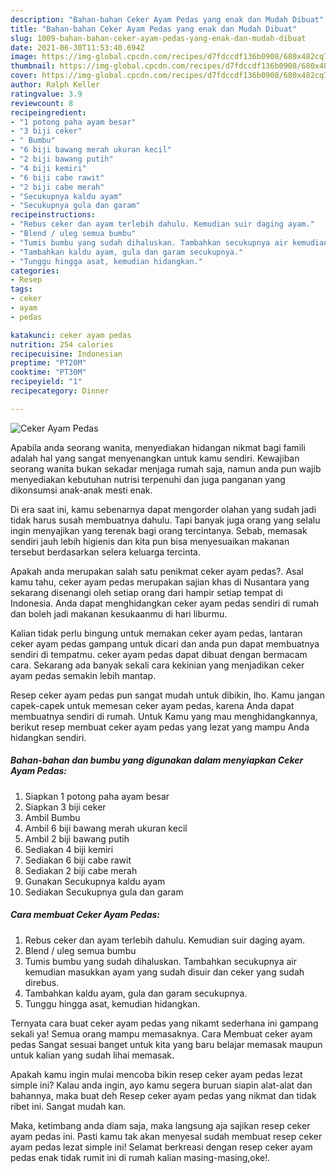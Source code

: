 ```yaml
---
description: "Bahan-bahan Ceker Ayam Pedas yang enak dan Mudah Dibuat"
title: "Bahan-bahan Ceker Ayam Pedas yang enak dan Mudah Dibuat"
slug: 1009-bahan-bahan-ceker-ayam-pedas-yang-enak-dan-mudah-dibuat
date: 2021-06-30T11:53:40.694Z
image: https://img-global.cpcdn.com/recipes/d7fdccdf136b0908/680x482cq70/ceker-ayam-pedas-foto-resep-utama.jpg
thumbnail: https://img-global.cpcdn.com/recipes/d7fdccdf136b0908/680x482cq70/ceker-ayam-pedas-foto-resep-utama.jpg
cover: https://img-global.cpcdn.com/recipes/d7fdccdf136b0908/680x482cq70/ceker-ayam-pedas-foto-resep-utama.jpg
author: Ralph Keller
ratingvalue: 3.9
reviewcount: 8
recipeingredient:
- "1 potong paha ayam besar"
- "3 biji ceker"
- " Bumbu"
- "6 biji bawang merah ukuran kecil"
- "2 biji bawang putih"
- "4 biji kemiri"
- "6 biji cabe rawit"
- "2 biji cabe merah"
- "Secukupnya kaldu ayam"
- "Secukupnya gula dan garam"
recipeinstructions:
- "Rebus ceker dan ayam terlebih dahulu. Kemudian suir daging ayam."
- "Blend / uleg semua bumbu"
- "Tumis bumbu yang sudah dihaluskan. Tambahkan secukupnya air kemudian masukkan ayam yang sudah disuir dan ceker yang sudah direbus."
- "Tambahkan kaldu ayam, gula dan garam secukupnya."
- "Tunggu hingga asat, kemudian hidangkan."
categories:
- Resep
tags:
- ceker
- ayam
- pedas

katakunci: ceker ayam pedas 
nutrition: 254 calories
recipecuisine: Indonesian
preptime: "PT20M"
cooktime: "PT30M"
recipeyield: "1"
recipecategory: Dinner

---
```



![Ceker Ayam Pedas](https://img-global.cpcdn.com/recipes/d7fdccdf136b0908/680x482cq70/ceker-ayam-pedas-foto-resep-utama.jpg)

Apabila anda seorang wanita, menyediakan hidangan nikmat bagi famili adalah hal yang sangat menyenangkan untuk kamu sendiri. Kewajiban seorang  wanita bukan sekadar menjaga rumah saja, namun anda pun wajib menyediakan kebutuhan nutrisi terpenuhi dan juga panganan yang dikonsumsi anak-anak mesti enak.

Di era  saat ini, kamu sebenarnya dapat mengorder olahan yang sudah jadi tidak harus susah membuatnya dahulu. Tapi banyak juga orang yang selalu ingin menyajikan yang terenak bagi orang tercintanya. Sebab, memasak sendiri jauh lebih higienis dan kita pun bisa menyesuaikan makanan tersebut berdasarkan selera keluarga tercinta. 



Apakah anda merupakan salah satu penikmat ceker ayam pedas?. Asal kamu tahu, ceker ayam pedas merupakan sajian khas di Nusantara yang sekarang disenangi oleh setiap orang dari hampir setiap tempat di Indonesia. Anda dapat menghidangkan ceker ayam pedas sendiri di rumah dan boleh jadi makanan kesukaanmu di hari liburmu.

Kalian tidak perlu bingung untuk memakan ceker ayam pedas, lantaran ceker ayam pedas gampang untuk dicari dan anda pun dapat membuatnya sendiri di tempatmu. ceker ayam pedas dapat dibuat dengan bermacam cara. Sekarang ada banyak sekali cara kekinian yang menjadikan ceker ayam pedas semakin lebih mantap.

Resep ceker ayam pedas pun sangat mudah untuk dibikin, lho. Kamu jangan capek-capek untuk memesan ceker ayam pedas, karena Anda dapat membuatnya sendiri di rumah. Untuk Kamu yang mau menghidangkannya, berikut resep membuat ceker ayam pedas yang lezat yang mampu Anda hidangkan sendiri.

<!--inarticleads1-->

##### Bahan-bahan dan bumbu yang digunakan dalam menyiapkan Ceker Ayam Pedas:

1. Siapkan 1 potong paha ayam besar
1. Siapkan 3 biji ceker
1. Ambil  Bumbu
1. Ambil 6 biji bawang merah ukuran kecil
1. Ambil 2 biji bawang putih
1. Sediakan 4 biji kemiri
1. Sediakan 6 biji cabe rawit
1. Sediakan 2 biji cabe merah
1. Gunakan Secukupnya kaldu ayam
1. Sediakan Secukupnya gula dan garam




<!--inarticleads2-->

##### Cara membuat Ceker Ayam Pedas:

1. Rebus ceker dan ayam terlebih dahulu. Kemudian suir daging ayam.
1. Blend / uleg semua bumbu
1. Tumis bumbu yang sudah dihaluskan. Tambahkan secukupnya air kemudian masukkan ayam yang sudah disuir dan ceker yang sudah direbus.
1. Tambahkan kaldu ayam, gula dan garam secukupnya.
1. Tunggu hingga asat, kemudian hidangkan.




Ternyata cara buat ceker ayam pedas yang nikamt sederhana ini gampang sekali ya! Semua orang mampu memasaknya. Cara Membuat ceker ayam pedas Sangat sesuai banget untuk kita yang baru belajar memasak maupun untuk kalian yang sudah lihai memasak.

Apakah kamu ingin mulai mencoba bikin resep ceker ayam pedas lezat simple ini? Kalau anda ingin, ayo kamu segera buruan siapin alat-alat dan bahannya, maka buat deh Resep ceker ayam pedas yang nikmat dan tidak ribet ini. Sangat mudah kan. 

Maka, ketimbang anda diam saja, maka langsung aja sajikan resep ceker ayam pedas ini. Pasti kamu tak akan menyesal sudah membuat resep ceker ayam pedas lezat simple ini! Selamat berkreasi dengan resep ceker ayam pedas enak tidak rumit ini di rumah kalian masing-masing,oke!.

